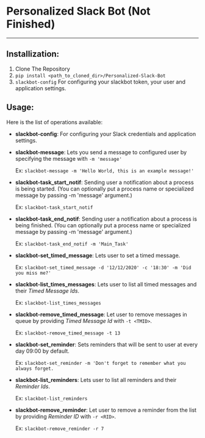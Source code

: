 # Personalized Slack Bot (Not Finished)

-----------
## Installization:
1. Clone The Repository
2. ```pip install <path_to_cloned_dir>/Personalized-Slack-Bot```
3. ```slackbot-config``` For configuring your slackbot token, your user and application settings.

## Usage:
Here is the list of operations available:

* **slackbot-config**: For configuring your Slack credentials and application settings.

* **slackbot-message**: Lets you send a message to configured user by specifying the message with ```-m 'message'```

    Ex: ```slackbot-message -m 'Hello World, this is an example message!'```

* **slackbot-task_start_notif**: Sending user a notification about a process is being started. (You can optionally put a process name or specialized message by passing -m 'message' argument.)

    Ex: ```slackbot-task_start_notif```
  
* **slackbot-task_end_notif**: Sending user a notification about a process is being finished. (You can optionally put a process name or specialized message by passing -m 'message' argument.)

    Ex: ```slackbot-task_end_notif -m 'Main_Task'```

* **slackbot-set_timed_message**: Lets user to set a timed message.

    Ex: ```slackbot-set_timed_message -d '12/12/2020' -c '18:30' -m 'Did you miss me?'```

* **slackbot-list_times_messages**: Lets user to list all timed messages and their *Timed Message Ids*.

    Ex: ```slackbot-list_times_messages```

* **slackbot-remove_timed_message**: Let user to remove messages in queue by providing *Timed Message Id* with ```-t <TMID>```.

    Ex: ```slackbot-remove_timed_message -t 13```

* **slackbot-set_reminder**: Sets reminders that will be sent to user at every day 09:00 by default.

    Ex: ```slackbot-set_reminder -m 'Don't forget to remember what you always forget.```

* **slackbot-list_reminders**: Lets user to list all reminders and their *Reminder Ids*.

    Ex: ```slackbot-list_reminders```

* **slackbot-remove_reminder**: Let user to remove a reminder from the list by providing *Reminder ID* with ```-r <RID>```.

    Ex: ```slackbot-remove_reminder -r 7```
